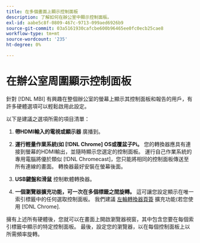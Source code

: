 ```yaml
---
title: 在多個畫面上顯示控制面板
description: 了解如何在辦公室中顯示控制面板。
exl-id: aabe5c8f-0809-467c-9713-099aed6926b9
source-git-commit: 03a5161930cafcbe600b96465ee0fc0ecb25cae8
workflow-type: tm+mt
source-wordcount: '235'
ht-degree: 0%

---
```


# 在辦公室周圍顯示控制面板

針對 [!DNL MBI] 有興趣在整個辦公室的螢幕上顯示其控制面板和報告的用戶，有許多硬體選項可以輕鬆啟用此設定。

以下是建議之選項所需的項目清單：

1. **帶HDMI輸入的電視或顯示器** 廣播到。

1. **運行輕量作業系統(如 [!DNL Chrome] OS或覆盆子Pi。** 您的轉換器應具有連接到螢幕的HDMI輸出，並隨時顯示您選定的控制面板。 運行自己作業系統的專用電腦將優於類似 [!DNL Chromecast]，您只能將相同的控制面板傳送至所有連線的畫面。 轉換器最好安裝在螢幕後面。

1. **USB鍵盤和滑鼠** 控制軟體轉換器。

1. **一個瀏覽器擴充功能，可一次在多個標籤之間旋轉。** 這可讓您設定顯示在唯一索引標籤中的任何選取控制面板。 我們建議 [左輪轉換器頁簽](https://chrome.google.com/webstore/detail/revolver-tabs/dlknooajieciikpedpldejhhijacnbda?hl=en) 擴充功能(若您使用 [!DNL Chrome].

擁有上述所有硬體後，您就可以在畫面上開啟瀏覽器視窗，其中包含您要在每個索引標籤中顯示的特定控制面板。 最後，設定您的瀏覽器，以在每個控制面板上以所需頻率旋轉。

